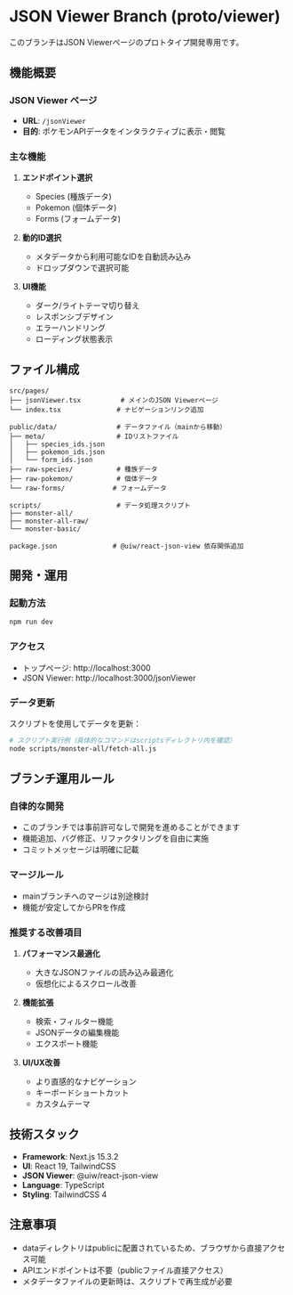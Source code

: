# JSON Viewer Branch (proto/viewer)

このブランチはJSON Viewerページのプロトタイプ開発専用です。

## 機能概要

### JSON Viewer ページ
- **URL**: `/jsonViewer`
- **目的**: ポケモンAPIデータをインタラクティブに表示・閲覧

### 主な機能
1. **エンドポイント選択**
   - Species (種族データ)
   - Pokemon (個体データ)
   - Forms (フォームデータ)

2. **動的ID選択**
   - メタデータから利用可能なIDを自動読み込み
   - ドロップダウンで選択可能

3. **UI機能**
   - ダーク/ライトテーマ切り替え
   - レスポンシブデザイン
   - エラーハンドリング
   - ローディング状態表示

## ファイル構成

```
src/pages/
├── jsonViewer.tsx          # メインのJSON Viewerページ
└── index.tsx              # ナビゲーションリンク追加

public/data/               # データファイル（mainから移動）
├── meta/                  # IDリストファイル
│   ├── species_ids.json
│   ├── pokemon_ids.json
│   └── form_ids.json
├── raw-species/           # 種族データ
├── raw-pokemon/           # 個体データ
└── raw-forms/            # フォームデータ

scripts/                   # データ処理スクリプト
├── monster-all/
├── monster-all-raw/
└── monster-basic/

package.json              # @uiw/react-json-view 依存関係追加
```

## 開発・運用

### 起動方法
```bash
npm run dev
```

### アクセス
- トップページ: http://localhost:3000
- JSON Viewer: http://localhost:3000/jsonViewer

### データ更新
スクリプトを使用してデータを更新：
```bash
# スクリプト実行例（具体的なコマンドはscriptsディレクトリ内を確認）
node scripts/monster-all/fetch-all.js
```

## ブランチ運用ルール

### 自律的な開発
- このブランチでは事前許可なしで開発を進めることができます
- 機能追加、バグ修正、リファクタリングを自由に実施
- コミットメッセージは明確に記載

### マージルール
- mainブランチへのマージは別途検討
- 機能が安定してからPRを作成

### 推奨する改善項目
1. **パフォーマンス最適化**
   - 大きなJSONファイルの読み込み最適化
   - 仮想化によるスクロール改善

2. **機能拡張**
   - 検索・フィルター機能
   - JSONデータの編集機能
   - エクスポート機能

3. **UI/UX改善**
   - より直感的なナビゲーション
   - キーボードショートカット
   - カスタムテーマ

## 技術スタック

- **Framework**: Next.js 15.3.2
- **UI**: React 19, TailwindCSS
- **JSON Viewer**: @uiw/react-json-view
- **Language**: TypeScript
- **Styling**: TailwindCSS 4

## 注意事項

- dataディレクトリはpublicに配置されているため、ブラウザから直接アクセス可能
- APIエンドポイントは不要（publicファイル直接アクセス）
- メタデータファイルの更新時は、スクリプトで再生成が必要
